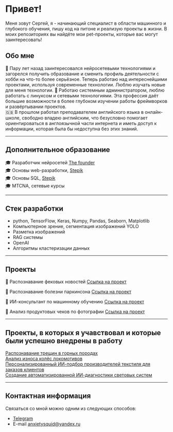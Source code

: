 # Привет!
Меня зовут Сергей, я - начинающий специалист в области машинного и глубокого обучения, пишу код на питоне и реализую проекты в жизни.
В моих репозиториях вы найдёте мои pet-проекты, которые вас могут заинтересовать!

## Обо мне

🧠 Пару лет назад заинтересовался нейросетевыми технологиями и загорелся получить образование и сменить профиль деятельности с хобби на что-то более серьёзное. Теперь работаю над интереснейшими проектами, используя современные технологии. Люблю изучать новые для меня технологии. 
🐧 Работаю системным администратором, люблю работать с линуксом и сетевыми технологиями. Эта профессия даёт большие возможности в более глубоком изучении работы фреймворков и развёртывании проектов.  
🇬🇧 В прошлом работал преподавателем английского языка в онлайн-школе, свободно владею английским, что безусловно помогает ориентироваться в англоязычной части интернета и иметь доступ к информации, которая была бы недоступна без этих знаний.

---

## Дополнительное образование
🎓 Разработчик нейросетей [The founder](https://academy.the-founder.ru)  
🎓 Основы web-разработки, [Stepik](https://stepik.org/)  
🎓 Основы SQL, [Stepik](https://stepik.org/)  
🎓 MTCNA, сетевые курсы

---

## Стек разработки
- python, TensorFlow, Keras, Numpy, Pandas, Seaborn, Matplotlib
- Компьютерное зрение, сегментация изображений YOLO
- Разметка изображений
- RAG системы
- OpenAI
- Алгоритмы кластеризации данных


---
## Проекты

🚀 Распознавание фековых новостей
[Ссылка на проект](https://github.com/AnxietySquid/fake_news_detection)

🚀 Распознавание болезни паркинсона
[Ссылка на проект](https://github.com/AnxietySquid/parkinsons_detection)

🚀 ИИ-консультант по машинному обучению
[Ссылка на проект](https://github.com/AnxietySquid/neuro_cons)

🚀  Анализ продуктовых чеков по фотографии
[Ссылка на проект](https://github.com/AnxietySquid/receipt_recognition)

---
## Проекты, в которых я учавствовал и которые были успешно  внедрены в работу

[Распознавание трещин в  горных породах](https://ai-hunter.ru/endoscope)  
[Анализ износа колёс локомотивов](https://ai-hunter.ru/iznoskoles)  
[Персонализированный ИИ-подбор производителей текстиля для заказов клиентов](https://ai-hunter.ru/niitst)  
[Создание автоматизированной ИИ-диагностики световых систем](https://ai-hunter.ru/unilait)

---

## Контактная информация
Связаться со мной можно одним из следующих способов:  
- [Telegram](https://t.me/anxiety_squid)  
- E-mail anxietysquid@yandex.ru
